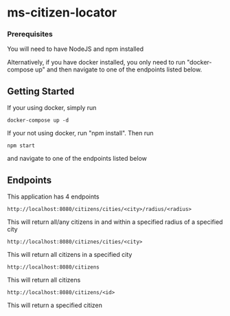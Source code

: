 # ms-citizen-locator

### Prerequisites

You will need to have NodeJS and npm installed

Alternatively, if you have docker installed, you only need to run "docker-compose up" and then navigate to one of the endpoints listed below.

## Getting Started
If your using docker, simply run

```
docker-compose up -d
```

If your not using docker, run "npm install". Then run

```
npm start
```

and navigate to one of the endpoints listed below

## Endpoints

This application has 4 endpoints

```
http://localhost:8080/citizens/cities/<city>/radius/<radius>
```
This will return all/any citizens in and within a specified radius of a specified city

```
http://localhost:8080/citiznes/cities/<city>
```
This will return all citizens in a specified city

```
http://localhost:8080/citizens
```
This will return all citizens

```
http://localhost:8080/citizens/<id>
```
This will return a specified citizen
